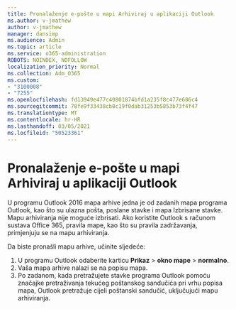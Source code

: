 ```yaml
---
title: Pronalaženje e-pošte u mapi Arhiviraj u aplikaciji Outlook
ms.author: v-jmathew
author: v-jmathew
manager: dansimp
ms.audience: Admin
ms.topic: article
ms.service: o365-administration
ROBOTS: NOINDEX, NOFOLLOW
localization_priority: Normal
ms.collection: Adm_O365
ms.custom:
- "3100008"
- "7255"
ms.openlocfilehash: fd13949e477c40801874bfd1a235f8c477e686c4
ms.sourcegitcommit: 78fe9f33438cb0c19f0dab31253b5853b73f4f47
ms.translationtype: MT
ms.contentlocale: hr-HR
ms.lasthandoff: 03/05/2021
ms.locfileid: "50523361"
---
```

# <a name="find-email-in-archive-folder-in-outlook-app"></a>Pronalaženje e-pošte u mapi Arhiviraj u aplikaciji Outlook

U programu Outlook 2016 mapa arhive jedna je od zadanih mapa programa Outlook, kao što su ulazna pošta, poslane stavke i mapa Izbrisane stavke. Mapu arhiviranja nije moguće izbrisati. Ako koristite Outlook s računom sustava Office 365, pravila mape, kao što su pravila zadržavanja, primjenjuju se na mapu arhiviranja.

Da biste pronašli mapu arhive, učinite sljedeće:

1. U programu Outlook odaberite karticu **Prikaz** > **okno mape**  >  **normalno**.
2. Vaša mapa arhive nalazi se na popisu mapa.
3. Po zadanom, kada pretražujete stavke programa Outlook pomoću značajke pretraživanja tekućeg poštanskog sandučića pri vrhu popisa mapa, Outlook pretražuje cijeli poštanski sandučić, uključujući mapu arhiviranja.
